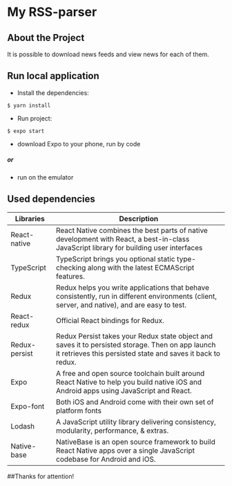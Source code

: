 # My RSS-parser

## About the Project
It is possible to download news feeds and view news for each of them.

## Run local application

+ Install the dependencies:

`$ yarn install`

+ Run project:

`$ expo start`

+ download Expo to your phone, run by code
##### or
+ run on the emulator

## Used dependencies

| Libraries  | Description |
| ------------- | ------------- |
| React-native  | React Native combines the best parts of native development with React, a best-in-class JavaScript library for building user interfaces |
| TypeScript  | TypeScript brings you optional static type-checking along with the latest ECMAScript features.  |
| Redux  | Redux helps you write applications that behave consistently, run in different environments (client, server, and native), and are easy to test.  |
| React-redux  | Official React bindings for Redux.  |
| Redux-persist  | Redux Persist takes your Redux state object and saves it to persisted storage. Then on app launch it retrieves this persisted state and saves it back to redux.  |
| Expo  | A free and open source toolchain built around React Native to help you build native iOS and Android apps using JavaScript and React.  |
| Expo-font  | Both iOS and Android come with their own set of platform fonts  |
| Lodash  | A JavaScript utility library delivering consistency, modularity, performance, & extras.  |
| Native-base  | NativeBase is an open source framework to build React Native apps over a single JavaScript codebase for Android and iOS.  |

##Thanks for attention!